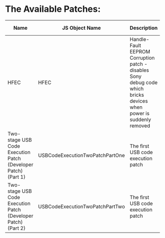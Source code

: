 
# The Available Patches:

| **Name** | **JS Object Name** | **Description** | **Versions Supported** | **HWIDs supported** |
|----------|--------------------|-----------------|------------------------|---------------------|
| HFEC | HFEC | Handle-Fault EEPROM Corruption patch - disables Sony debug code which bricks devices when power is suddenly removed | S1.000,S1.600,S1.500,S1.400 | **ALL** |
| Two-stage USB Code Execution Patch (Developer Patch) (Part 1) | USBCodeExecutionTwoPatchPartOne | The first USB code execution patch | S1.600 | **ALL** |
| Two-stage USB Code Execution Patch (Developer Patch) (Part 2) | USBCodeExecutionTwoPatchPartTwo | The first USB code execution patch | S1.600 | **ALL** |

